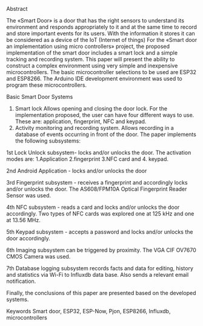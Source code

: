 Abstract

The «Smart Door» is a door that has the right sensors to understand its environment and responds appropriately to it and at the same time to record and store important events for its users. With the information it stores it can be considered as a device of the IoT (Internet of things)
For the «Smart door an implementation using micro controllers» project, the proposed implementation of the smart door includes a smart lock and a simple tracking and recording system.
This paper will present the ability to construct a complex environment using very simple and inexpensive microcontrollers. 
The basic microcontroller selections to be used are ESP32 and ESP8266. The Arduino IDE development environment was used to program these microcontrollers.


Basic Smart Door Systems
1. Smart lock Allows opening and closing the door lock.
For the implementation proposed, the user can have four different ways to use. These are: application, fingerprint, NFC and keypad.
2. Activity monitoring and recording system. Allows recording in a database of events occurring in front of the door.
The paper implements the following subsystems:

1st Lock Unlock subsystem- locks and/or unlocks the door.
The activation modes are: 1.Application 2.fingerprint 3.NFC card and 4. keypad. 

2nd Android Application - locks and/or unlocks the door

3rd Fingerprint subsystem - receives a fingerprint and accordingly locks and/or unlocks the door. The AS608/FPM10A Optical Fingerprint Reader Sensor was used.

4th NFC subsystem - reads a card and locks and/or unlocks the door accordingly. Two types of NFC cards was explored one at 125 kHz and one at 13.56 MHz.

5th Keypad subsystem - accepts a password and locks and/or unlocks the door accordingly.

6th Imaging subsystem can be triggered by proximity. The VGA CIF OV7670 CMOS Camera was used.

7th Database logging subsystem records facts and data for editing, history and statistics  via Wi-Fi to Influxdb data base. Also sends a relevant email notification.

Finally, the conclusions of this paper are presented based on the developed systems.


Keywords
Smart door, ESP32, ESP-Now, Pjon, ESP8266, Influxdb, microcontrollers
